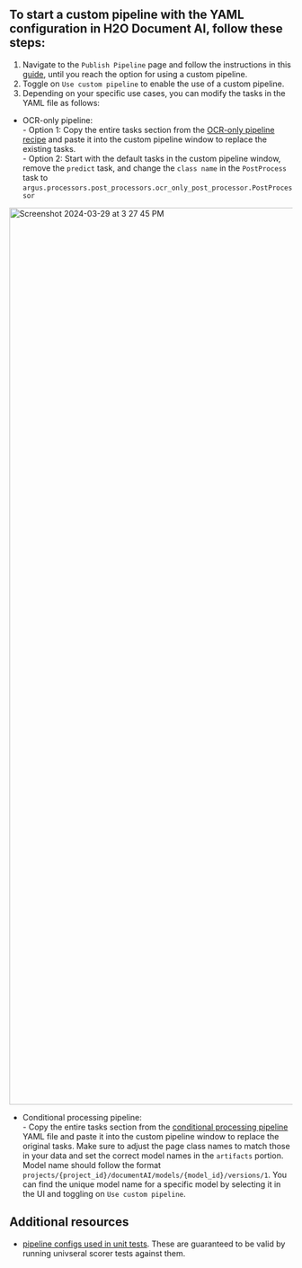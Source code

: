 ## To start a custom pipeline with the YAML configuration in H2O Document AI, follow these steps:
1. Navigate to the `Publish Pipeline` page and follow the instructions in this [guide](https://docs.h2o.ai/h2o-document-ai/guide/using-pipelines), until you reach the option for using a custom pipeline.
2. Toggle on `Use custom pipeline` to enable the use of a custom pipeline. 
3. Depending on your specific use cases, you can modify the tasks in the YAML file as follows:
-  OCR-only pipeline:  
\- Option 1: Copy the entire tasks section from the [OCR-only pipeline recipe](https://github.com/h2oai/docai-recipes/blob/main/pipeline_config/pipeline-ocr-only.yaml) and paste it into the custom pipeline window to replace the existing tasks.   
\- Option 2: Start with the default tasks in the custom pipeline window, remove the `predict` task, and change the `class name` in the `PostProcess` task to `argus.processors.post_processors.ocr_only_post_processor.PostProcessor`
<img width="1596" alt="Screenshot 2024-03-29 at 3 27 45 PM" src="https://github.com/h2oai/docai-recipes/assets/10917451/eb08cdcd-9c37-4f13-8753-62b35f406ae1">


- Conditional processing pipeline:  
\- Copy the entire tasks section from the [conditional processing pipeline](https://github.com/h2oai/docai-recipes/blob/main/pipeline_config/pipeline-conditional-processing.yaml) YAML file and paste it into the custom pipeline window to replace the original tasks. Make sure to adjust the page class names to match those in your data and set the correct model names in the `artifacts` portion. Model name should follow the format  `projects/{project_id}/documentAI/models/{model_id}/versions/1`.  You can find the unique model name for a specific model by selecting it in the UI and toggling on `Use custom pipeline`.


## Additional resources

* [pipeline configs used in unit tests](https://github.com/h2oai/argus-ocr/tree/master/tests/data/config).  These are guaranteed to be valid by running univseral scorer tests against them.
